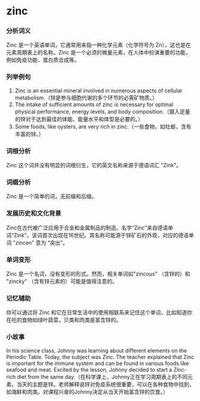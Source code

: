 # zinc

### 分析词义

  

Zinc 是一个英语单词，它通常用来指一种化学元素（化学符号为 Zn），这也是在元素周期表上的名称。Zinc 是一个必须的微量元素，在人体中扮演重要的功能，例如免疫功能、蛋白质合成等。

  

### 列举例句

  

1.  Zinc is an essential mineral involved in numerous aspects of cellular metabolism.（锌是参与细胞代谢的多个环节的必需矿物质。）
2.  The intake of sufficient amounts of zinc is necessary for optimal physical performance, energy levels, and body composition.（摄入足量的锌对于达到最佳的体能、能量水平和体型是必要的。）
3.  Some foods, like oysters, are very rich in zinc.（一些食物，如牡蛎，含有丰富的锌。）

  

### 词根分析

  

Zinc 这个词并没有明显的词根衍生，它的英文名称来源于德语词汇 "Zink"。

  

### 词缀分析

  

Zinc 是一个简单的词，无前缀和后缀。

  

### 发展历史和文化背景

  

Zinc在古代被广泛应用于合金和金属制品的制造。名字“Zinc”来自德语单词“Zink”，该词首次出现在16世纪。其名称可能源于锌矿石的外观，对应的德语单词 "zincen" 意为 “突出”。

  

### 单词变形

  

Zinc 是一个名词，没有变形的形式。然而，相关单词如"zincous" （含锌的）和 "zincky" （含有锌元素的）可能是值得注意的。

  

### 记忆辅助

  

你可以通过将 Zinc 和它在日常生活中的使用相联系来记住这个单词，比如知道你在吃的食物如绿叶蔬菜，贝类和肉类是富含锌的。

  

### 小故事

  

In his science class, Johnny was learning about different elements on the Periodic Table. Today, the subject was Zinc. The teacher explained that Zinc is important for the immune system and can be found in various foods like seafood and meat. Excited by the lesson, Johnny decided to start a Zinc-rich diet from the same day.（在科学课上，Johnny正在学习周期表上的不同元素。当天的主题是锌。老师解释说锌对免疫系统很重要，可以在各种食物中找到，如海鲜和肉类。对课程兴奋的Johnny决定从当天开始富含锌的饮食。）
